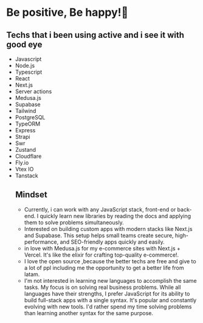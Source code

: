 
<h1 align="start">Be positive, Be happy!🌱</h1>

<h2>Techs that i been using active and i see it with good eye </h2>
<ul >
<li>Javascript</li>
<li>Node.js</li>
<li>Typescript</li>
<li>React</li>
<li>Next.js</li>
<li>Server actions</li>
<li>Medusa.js</li>
<li>Supabase</li>
<li>Tailwind</li>
<li>PostgreSQL</li>
<li>TypeORM</li>
<li>Express</li>
<li>Strapi</li>
<li>Swr</li>
<li>Zustand</li>
<li>Cloudflare</li>
<li>Fly.io</li>
<li>Vtex IO</li>
<li>Tanstack</li>

<h2>Mindset</h2>
<ul>
  <li>Currently, i can work with any JavaScript stack, front-end or back-end. I quickly learn new libraries by reading the docs and applying them to solve problems simultaneously.</li>
  <li>Interested on  building custom apps with modern stacks like Next.js and Supabase. This setup helps small teams create secure, high-performance, and SEO-friendly apps quickly and easily.
  <li>in love with Medusa.js for my e-commerce sites with Next.js + Vercel. It's like the elixir for crafting top-quality e-commerce!.
</li>
  <li>I love the open source ,because the better techs are free and give to a lot of ppl including me the opportunity to get a better life from latam.
</li>
  </li>
  <li>
 I'm not interested in learning new languages to accomplish the same tasks. My focus is on solving real business problems. While all languages have their strengths, I prefer JavaScript for its ability to build full-stack apps with a single syntax. It's popular and constantly evolving with new tools. I'd rather spend my time solving problems than learning another syntax for the same purpose.
</li>
</ul>
